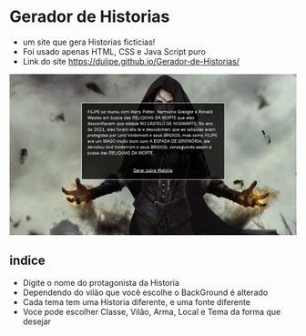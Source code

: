 # Gerador de Historias

* um site que gera Historias ficticias!
* Foi usado apenas HTML, CSS e Java Script puro
* Link do site https://dulipe.github.io/Gerador-de-Historias/



![Previa](previa.png)

## indice

* Digite o nome do protagonista da Historia
* Dependendo do vilão que você escolhe o BackGround é alterado
* Cada tema tem uma Historia diferente, e uma fonte diferente
* Voce pode escolher Classe, Vilão, Arma, Local e Tema da forma que desejar
